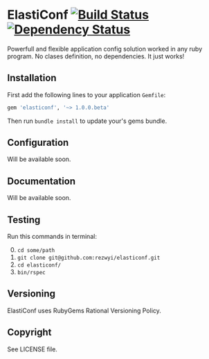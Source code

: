 ElastiConf [![Build Status](https://travis-ci.org/rezwyi/elasticonf.svg?branch=master)](https://travis-ci.org/rezwyi/elasticonf) [![Dependency Status](https://gemnasium.com/rezwyi/elasticonf.svg)](https://gemnasium.com/rezwyi/elasticonf)
==========

Powerfull and flexible application config solution worked in any ruby program. No clases definition, no dependencies. It just works!

## Installation

First add the following lines to your application `Gemfile`:

``` ruby
gem 'elasticonf', '~> 1.0.0.beta'
```

Then run `bundle install` to update your's gems bundle.

## Configuration

Will be available soon.

## Documentation

Will be available soon.

## Testing

Run this commands in terminal:

0. `cd some/path`
0. `git clone git@github.com:rezwyi/elasticonf.git`
0. `cd elasticonf/`
0. `bin/rspec`

## Versioning

ElastiConf uses RubyGems Rational Versioning Policy.

## Copyright

See LICENSE file.